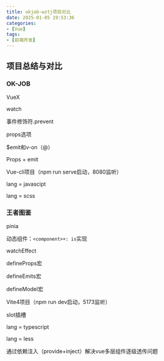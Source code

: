 ```yaml
---
title: okjob-wztj项目对比
date: 2025-01-05 19:53:36
categories:
- [Vue]
tags:
- [前端开发]
---
```


## 项目总结与对比

### OK-JOB

VueX

watch

事件修饰符.prevent

props选项

$emit和v-on（@）

Props + emit

Vue-cli项目（npm run serve启动，8080监听）

lang = javascipt

lang = scss



### 王者图鉴

pinia

动态组件：```<component>+: is```实现

watchEffect

defineProps宏

defineEmits宏

defineModel宏

Vite4项目（npm run dev启动，5173监听）

slot插槽

lang = typescript

lang = less

通过依赖注入（provide+inject）解决vue多层组件逐级透传问题















